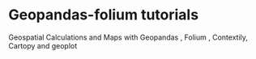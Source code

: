 # Geopandas-folium tutorials
Geospatial Calculations and Maps with Geopandas , Folium , Contextily, Cartopy and geoplot
